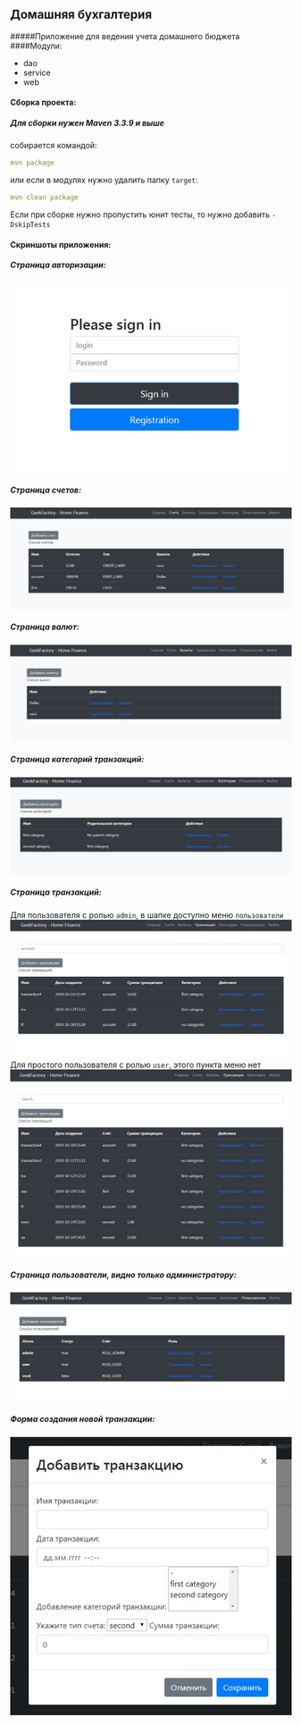## Домашняя бухгалтерия
#####Приложение для ведения учета домашнего бюджета
####Модули:
+ dao 
+ service 
+ web

#### Сборка проекта:

##### Для сборки нужен *Maven 3.3.9* и выше

 собирается командой: 
 ```yaml
 mvn package
 ```
 или если в модулях нужно удалить папку `target`:
 ```yaml
mvn clean package
```
Если при сборке нужно пропустить юнит тесты, то нужно добавить `-DskipTests`

#### Скриншоты приложения:

##### Страница авторизации:
![alt text](images/login.jpg)

##### Страница счетов:
![alt text](images/account.jpg)

##### Страница валют:
![alt text](images/currency.jpg)

##### Страница категорий транзакций:
![alt text](images/category.jpg)

##### Страница транзакций:
Для пользователя с ролью `admin`, в шапке доступно меню `пользователи`
![alt text](images/transaction.jpg)
Для простого пользователя с ролью `user`, этого пункта меню нет
![alt text](images/transaction1.jpg)

##### Страница пользователи, видно только администратору:
![alt text](images/users.jpg)

##### Форма создания новой транзакции: 
![alt text](images/create_transaction.jpg)